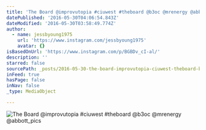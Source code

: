 ```yaml
---
title: 'The Board @improvutopia #ciuwest #theboard @b3oc @mrenergy @abbott_pics'
datePublished: '2016-05-30T04:06:54.843Z'
dateModified: '2016-05-30T03:58:49.774Z'
author:
  - name: jessbyoung1975
    url: 'https://www.instagram.com/jessbyoung1975'
    avatar: {}
isBasedOnUrl: 'https://www.instagram.com/p/BGBDv_cI-al/'
description: ''
starred: false
sourcePath: _posts/2016-05-30-the-board-improvutopia-ciuwest-theboard-b3oc-mrenergy.md
inFeed: true
hasPage: false
inNav: false
_type: MediaObject

---
```

![The Board @improvutopia #ciuwest #theboard @b3oc @mrenergy @abbott_pics](https://scontent.cdninstagram.com/t51.2885-15/s640x640/sh0.08/e35/13285369_280873082251007_5361238_n.jpg?ig_cache_key=MTI2MTMwNTg2MjcxMzIzOTIwNQ%3D%3D.2)